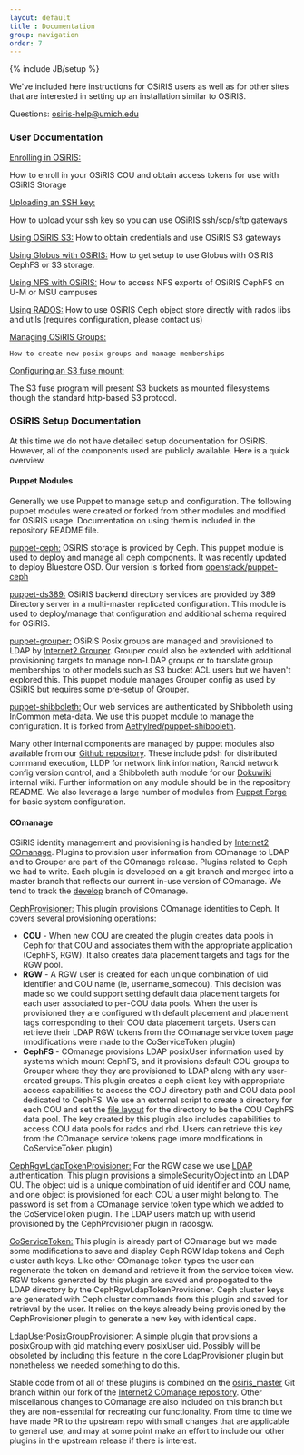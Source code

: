 ```yaml
---
layout: default
title : Documentation
group: navigation
order: 7
---
```

{% include JB/setup %}

We've included here instructions for OSiRIS users as well as for other sites that are interested in setting up an installation similar to OSiRIS.

Questions:  <a href="mailto:osiris-help@umich.edu">osiris-help@umich.edu</a>

<h3>User Documentation</h3>

<p>
<a href="enrollment.html">Enrolling in OSiRIS:</a> 

How to enroll in your OSiRIS COU and obtain access tokens for use with OSiRIS Storage
</p>

<p>
<a href="sshkey.html">Uploading an SSH key:</a>

How to upload your ssh key so you can use OSiRIS ssh/scp/sftp gateways
</p>

<p>
    <a href="s3.html">Using OSiRIS S3:</a>
    How to obtain credentials and use OSiRIS S3 gateways
</p>

<p>
    <a href="globus.html">Using Globus with OSiRIS:</a>
    How to get setup to use Globus with OSiRIS CephFS or S3 storage.
</p>

<p>
    <a href="nfs.html">Using NFS with OSiRIS:</a>
    How to access NFS exports of OSiRIS CephFS on U-M or MSU campuses
</p>

<p>
    <a href="rados.html">Using RADOS:</a>
    How to use OSiRIS Ceph object store directly with rados libs and utils (requires configuration, please contact us)
</p>


<p>
    <a href="groups.html">Managing OSiRIS Groups:</a>

    How to create new posix groups and manage memberships
</p>

<p>
<a href="s3fuse.html">Configuring an S3 fuse mount:</a>

 The S3 fuse program will present S3 buckets as mounted filesystems though the standard http-based S3 protocol.
</p>

<h3>OSiRIS Setup Documentation</h3>

At this time we do not have detailed setup documentation for OSiRIS.  However, all of the components used are publicly available.  Here is a quick overview.

<h4>Puppet Modules</h4>
Generally we use Puppet to manage setup and configuration.  The following puppet modules were created or forked from other modules and modified for OSiRIS usage.  Documentation on using them is included in the repository README file.

<a class="ptitle" href="https://github.com/MI-OSiRIS/puppet-ceph">puppet-ceph:</a> OSiRIS storage is provided by Ceph.  This puppet module is used to deploy and manage all ceph components.  It was recently updated to deploy Bluestore OSD.  Our version is forked from <a href="https://github.com/openstack/puppet-ceph">openstack/puppet-ceph</a>

<a class="ptitle" href="https://github.com/MI-OSiRIS/puppet-ds389">puppet-ds389:</a>  OSiRIS backend directory services are provided by 389 Directory server in a multi-master replicated configuration.  This module is used to deploy/manage that configuration and additional schema required for OSiRIS.  

<a class="ptitle" href="https://github.com/MI-OSiRIS/puppet-grouper">puppet-grouper:</a> OSiRIS Posix groups are managed and provisioned to LDAP by <a href="https://www.internet2.edu/products-services/trust-identity/grouper/">Internet2 Grouper</a>.  Grouper could also be extended with additional provisioning targets to manage non-LDAP groups or to translate group memberships to other models such as S3 bucket ACL users but we haven't explored this.  This puppet module manages Grouper config as used by OSiRIS but requires some pre-setup of Grouper.  

<a class="ptitle" href="https://github.com/MI-OSiRIS/puppet-shibboleth">puppet-shibboleth:</a>  Our web services are authenticated by Shibboleth using InCommon meta-data.  We use this puppet module to manage the configuration.  It is forked from <a href="https://github.com/Aethylred/puppet-shibboleth">Aethylred/puppet-shibboleth</a>.

Many other internal components are managed by puppet modules also available from our <a href="https://github.com/MI-OSiRIS">Github repository</a>.  These include pdsh for distributed command execution, LLDP for network link information, Rancid network config version control, and a Shibboleth auth module for our <a href="https://www.dokuwiki.org/dokuwiki#">Dokuwiki</a> internal wiki.  Further information on any module should be in the repository README.  We also leverage a large number of modules from <a href="http://forge.puppet.com">Puppet Forge</a> for basic system configuration.  

<h4>COmanage</h4>

OSiRIS identity management and provisioning is handled by <a href="https://www.internet2.edu/products-services/trust-identity/comanage/">Internet2 COmanage</a>.  Plugins to provision user information from COmanage to LDAP and to Grouper are part of the COmanage release.  Plugins related to Ceph we had to write.  Each plugin is developed on a git branch and merged into a master branch that reflects our current in-use version of COmanage.  We tend to track the <a href="https://github.com/Internet2/comanage-registry/tree/develop">develop</a> branch of COmanage.  

<a class="ptitle" href="https://github.com/MI-OSiRIS/comanage-registry/tree/ceph_provisioner/app/AvailablePlugin/CephProvisioner">CephProvisioner:</a> This plugin provisions COmanage identities to Ceph.  It covers several provisioning operations:

<ul>
<li>
    <strong>COU</strong> - When new COU are created the plugin creates data pools in Ceph for that COU and associates them with the appropriate application (CephFS, RGW).  It also creates data placement targets and tags for the RGW pool. 
</li>

<li>
    <strong>RGW</strong> - A RGW user is created for each unique combination of uid identifier and COU name (ie, username_somecou).  This decision was made so we could support setting default data placement targets for each user associated to per-COU data pools.  When the user is provisioned they are configured with default placement and placement tags corresponding to their COU data placement targets.   Users can retrieve their LDAP RGW tokens from the COmanage service token page (modifications were made to the CoServiceToken plugin)
</li>

<li>
    <strong>CephFS</strong> - COmanage provisions LDAP posixUser information used by systems which mount CephFS, and it provisions default COU groups to Grouper where they they are provisioned to LDAP along with any user-created groups.  This plugin creates a ceph client key with appropriate access capabilities to access the COU directory path and COU data pool dedicated to CephFS.  We use an external script to create a directory for each COU and set the <a href="http://docs.ceph.com/docs/master/cephfs/file-layouts/">file layout</a> for the directory to be the COU CephFS data pool.  The key created by this plugin also includes capabilities to access COU data pools for rados and rbd.  Users can retrieve this key from the COmanage service tokens page (more modifications in CoServiceToken plugin)
</li>
</ul>

<a class="ptitle" href="https://github.com/MI-OSiRIS/comanage-registry/tree/co_ldap_token_ceph/app/AvailablePlugin/CephRgwLdapTokenProvisioner">CephRgwLdapTokenProvisioner:</a>
 For the RGW case we use <a href="http://docs.ceph.com/docs/master/radosgw/ldap-auth/">LDAP</a> authentication.  This plugin provisions a simpleSecurityObject into an LDAP OU.  The object uid is a unique combination of uid identifier and COU name, and one object is provisioned for each COU a user might belong to.  The password is set from a COmanage service token type which we added to the CoServiceToken plugin.  The LDAP users match up with userid provisioned by the CephProvisioner plugin in radosgw.  

<a class="ptitle" href="https://github.com/MI-OSiRIS/comanage-registry/tree/co_osiris_tokens/app/AvailablePlugin/CoServiceToken">CoServiceToken:</a> This plugin is already part of COmanage but we made some modifications to save and display Ceph RGW ldap tokens and Ceph cluster auth keys.  Like other COmanage token types the user can regenerate the token on demand and retrieve it from the service token view.  RGW tokens generated by this plugin are saved and propogated to the LDAP directory by the CephRgwLdapTokenProvisioner.  Ceph cluster keys are generated with Ceph cluster commands from this plugin and saved for retrieval by the user.  It relies on the keys already being provisioned by the CephProvisioner plugin to generate a new key with identical caps.  

<a class="ptitle" href="https://github.com/MI-OSiRIS/comanage-registry/tree/ldap_user_group/app/AvailablePlugin/LdapUserPosixGroupProvisioner">LdapUserPosixGroupProvisioner:</a> A simple plugin that provisions a posixGroup with gid matching every posixUser uid.  Possibly will be obsoleted by including this feature in the core LdapProvisioner plugin but nonetheless we needed something to do this.  

Stable code from of all of these plugins is combined on the <a href="https://github.com/MI-OSiRIS/comanage-registry/tree/osiris_master">osiris_master</a> Git branch within our fork of the <a href="https://github.com/Internet2/comanage-registry">Internet2 COmanage repository</a>.  Other miscellanous changes to COmanage are also included on this branch but they are non-essential for recreating our functionality.   From time to time we have made PR to the upstream repo with small changes that are applicable to general use, and may at some point make an effort to include our other plugins in the upstream release if there is interest.  




